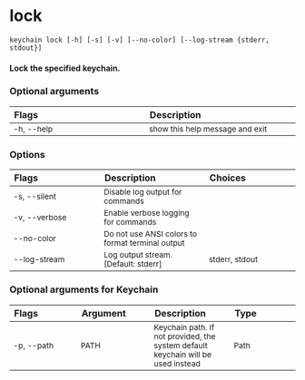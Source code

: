 
lock
====
<style> td { font-size: 85%; word-break: break-word; width: 16%;} table { width:100%; border-spacing: 1px;}</style>

``keychain lock [-h] [-s] [-v] [--no-color] [--log-stream {stderr, stdout}]  ``
#### Lock the specified keychain.

### Optional arguments

|Flags|Description|
| :--- | :--- |
|-h, --help|show this help message and exit|

### Options

|Flags|Description|Choices|
| :--- | :--- | :--- |
|-s, --silent|Disable log output for commands||
|-v, --verbose|Enable verbose logging for commands||
|--no-color|Do not use ANSI colors to format terminal output||
|--log-stream|Log output stream. [Default: stderr]|stderr, stdout|

### Optional arguments for Keychain

|Flags|Argument|Description|Type|
| :--- | :--- | :--- | :--- |
|<span style="white-space: nowrap">-p, --path</span>|PATH|Keychain path. If not provided, the system default keychain will be used instead|Path|
